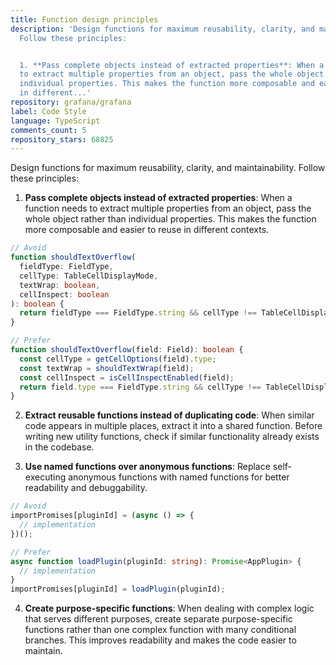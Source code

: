 ```yaml
---
title: Function design principles
description: 'Design functions for maximum reusability, clarity, and maintainability.
  Follow these principles:


  1. **Pass complete objects instead of extracted properties**: When a function needs
  to extract multiple properties from an object, pass the whole object rather than
  individual properties. This makes the function more composable and easier to reuse
  in different...'
repository: grafana/grafana
label: Code Style
language: TypeScript
comments_count: 5
repository_stars: 68825
---
```


Design functions for maximum reusability, clarity, and maintainability. Follow these principles:

1. **Pass complete objects instead of extracted properties**: When a function needs to extract multiple properties from an object, pass the whole object rather than individual properties. This makes the function more composable and easier to reuse in different contexts.

```typescript
// Avoid
function shouldTextOverflow(
  fieldType: FieldType,
  cellType: TableCellDisplayMode,
  textWrap: boolean,
  cellInspect: boolean
): boolean {
  return fieldType === FieldType.string && cellType !== TableCellDisplayMode.Image && !textWrap && !cellInspect;
}

// Prefer
function shouldTextOverflow(field: Field): boolean {
  const cellType = getCellOptions(field).type;
  const textWrap = shouldTextWrap(field);
  const cellInspect = isCellInspectEnabled(field);
  return field.type === FieldType.string && cellType !== TableCellDisplayMode.Image && !textWrap && !cellInspect;
}
```

2. **Extract reusable functions instead of duplicating code**: When similar code appears in multiple places, extract it into a shared function. Before writing new utility functions, check if similar functionality already exists in the codebase.

3. **Use named functions over anonymous functions**: Replace self-executing anonymous functions with named functions for better readability and debuggability.

```typescript
// Avoid
importPromises[pluginId] = (async () => {
  // implementation
})();

// Prefer
async function loadPlugin(pluginId: string): Promise<AppPlugin> {
  // implementation
}
importPromises[pluginId] = loadPlugin(pluginId);
```

4. **Create purpose-specific functions**: When dealing with complex logic that serves different purposes, create separate purpose-specific functions rather than one complex function with many conditional branches. This improves readability and makes the code easier to maintain.